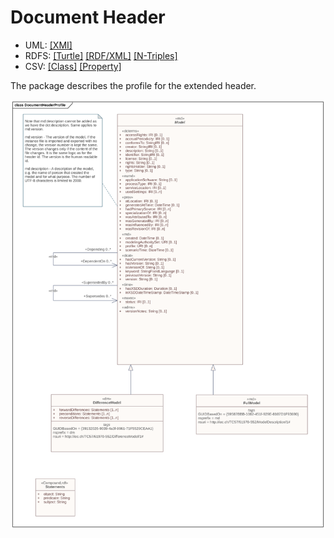 # Document Header

- UML: [[XMI]](./DocumentHeader.xmi)
- RDFS: [[Turtle]](./DocumentHeader.ttl) [[RDF/XML]](./DocumentHeader.rdf) [[N-Triples]](./DocumentHeader.nt)
- CSV: [[Class]](./DocumentHeaderClass.csv) [[Property]](./DocumentHeaderProperty.csv)

The package describes the profile for the extended header.

![Document Header](./DocumentHeader.svg)